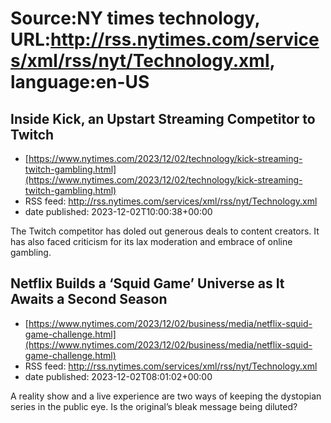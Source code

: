 # Source:NY times technology, URL:http://rss.nytimes.com/services/xml/rss/nyt/Technology.xml, language:en-US

## Inside Kick, an Upstart Streaming Competitor to Twitch
 - [https://www.nytimes.com/2023/12/02/technology/kick-streaming-twitch-gambling.html](https://www.nytimes.com/2023/12/02/technology/kick-streaming-twitch-gambling.html)
 - RSS feed: http://rss.nytimes.com/services/xml/rss/nyt/Technology.xml
 - date published: 2023-12-02T10:00:38+00:00

The Twitch competitor has doled out generous deals to content creators. It has also faced criticism for its lax moderation and embrace of online gambling.

## Netflix Builds a ‘Squid Game’ Universe as It Awaits a Second Season
 - [https://www.nytimes.com/2023/12/02/business/media/netflix-squid-game-challenge.html](https://www.nytimes.com/2023/12/02/business/media/netflix-squid-game-challenge.html)
 - RSS feed: http://rss.nytimes.com/services/xml/rss/nyt/Technology.xml
 - date published: 2023-12-02T08:01:02+00:00

A reality show and a live experience are two ways of keeping the dystopian series in the public eye. Is the original’s bleak message being diluted?

